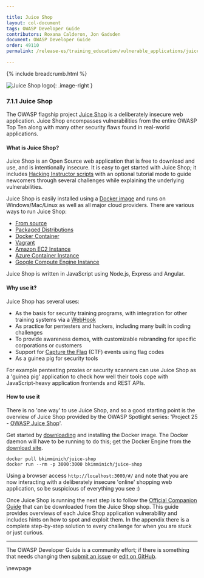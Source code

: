 ```yaml
---

title: Juice Shop
layout: col-document
tags: OWASP Developer Guide
contributors: Roxana Calderon, Jon Gadsden
document: OWASP Developer Guide
order: 49110
permalink: /release-es/training_education/vulnerable_applications/juice_shop/

---
```


{% include breadcrumb.html %}

<style type="text/css">
.image-right {
  height: 180px;
  display: block;
  margin-left: auto;
  margin-right: auto;
  float: right;
}
</style>

![Juice Shop logo](../../../../assets/images/logos/juiceshop.png "OWASP Juice Shop"){: .image-right }

### 7.1.1 Juice Shop

The OWASP flagship project [Juice Shop][juice] is a deliberately insecure web application.
Juice Shop encompasses vulnerabilities from the entire OWASP Top Ten
along with many other security flaws found in real-world applications.

#### What is Juice Shop?

Juice Shop is an Open Source web application that is free to download and use, and is intentionally insecure.
It is easy to get started with Juice Shop; it includes [Hacking Instructor scripts][juicetutorial]
with an optional tutorial mode to guide newcomers through several challenges
while explaining the underlying vulnerabilities.

Juice Shop is easily installed using a [Docker image][juicedocker]
and runs on Windows/Mac/Linux as well as all major cloud providers.
There are various ways to run Juice Shop:

* [From source](https://hub.docker.com/r/bkimminich/juice-shop#from-sources)
* [Packaged Distributions](https://hub.docker.com/r/bkimminich/juice-shop#packaged-distributions)
* [Docker Container](https://hub.docker.com/r/bkimminich/juice-shop#docker-container)
* [Vagrant](https://hub.docker.com/r/bkimminich/juice-shop#vagrant)
* [Amazon EC2 Instance](https://hub.docker.com/r/bkimminich/juice-shop#amazon-ec2-instance)
* [Azure Container Instance](https://hub.docker.com/r/bkimminich/juice-shop#azure-container-instance)
* [Google Compute Engine Instance](https://hub.docker.com/r/bkimminich/juice-shop#google-compute-engine-instance)

Juice Shop is written in JavaScript using Node.js, Express and Angular.

#### Why use it?

Juice Shop has several uses:

* As the basis for security training programs, with integration for other training systems via a [WebHook][webhook]
* As practice for pentesters and hackers, including many built in coding challenges
* To provide awareness demos, with customizable rebranding for specific corporations or customers
* Support for [Capture the Flag][juicectf] (CTF) events using flag codes
* As a guinea pig for security tools

For example pentesting proxies or security scanners can use Juice Shop as a 'guinea pig' application
to check how well their tools cope with JavaScript-heavy application frontends and REST APIs.

#### How to use it

There is no 'one way' to use Juice Shop, and so a good starting point is the overview of Juice Shop
provided by the OWASP Spotlight series: 'Project 25 - [OWASP Juice Shop][spotlight25]'.

Get started by [downloading][juicedocker] and installing the Docker image.
The Docker daemon will have to be running to do this; get the Docker Engine from the [download site][dockerinstall].

```text
docker pull bkimminich/juice-shop
docker run --rm -p 3000:3000 bkimminich/juice-shop
```

Using a browser access `http://localhost:3000/#/` and note that you are now interacting with a deliberately insecure
'online' shopping web application, so be suspicious of everything you see :)

Once Juice Shop is running the next step is to follow the [Official Companion Guide][juiceguide]
that can be downloaded from the Juice Shop shop.
This guide provides overviews of each Juice Shop application vulnerability
and includes hints on how to spot and exploit them.
In the appendix there is a complete step-by-step solution to every challenge for when you are stuck or just curious.

----

The OWASP Developer Guide is a community effort; if there is something that needs changing
then [submit an issue][issue090101] or [edit on GitHub][edit090101].

[dockerinstall]: https://docs.docker.com/engine/install/
[edit090101]: https://github.com/OWASP/www-project-developer-guide/blob/main/draft/09-training-education/01-vulnerable-apps/01-juice-shop.md
[issue090101]: https://github.com/OWASP/www-project-developer-guide/issues/new?labels=enhancement&template=request.md&title=Update:%2009-training-education/01-vulnerable-apps/01-juice-shop
[juice]: https://owasp.org/www-project-juice-shop/
[juicectf]: https://owasp.org/www-project-juice-shop/#div-ctf
[juicedocker]: https://hub.docker.com/r/bkimminich/juice-shop
[juiceguide]: https://owasp.org/www-project-juice-shop/#div-ecosystem
[juicetutorial]: https://owasp.org/www-project-juice-shop/#div-learning
[webhook]: https://pwning.owasp-juice.shop/companion-guide/latest/part4/integration.html#_challenge_solution_webhook
[spotlight25]: https://youtu.be/--50rE76EeA

\newpage
